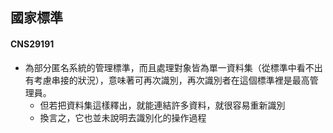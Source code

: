 ## 國家標準
#### CNS29191
- 為部分匿名系統的管理標準，而且處理對象皆為單一資料集（從標準中看不出有考慮串接的狀況），意味著可再次識別，再次識別者在這個標準裡是最高管理員。  
    - 但若把資料集這樣釋出，就能連結許多資料，就很容易重新識別
    - 換言之，它也並未說明去識別化的操作過程
